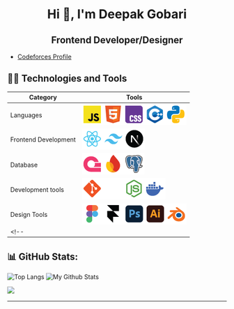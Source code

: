 <h1 align="center">Hi 👋, I'm Deepak Gobari</h1>
<h2 align="center">Frontend Developer/Designer</h2>

- [Codeforces Profile](https://codeforces.com/profile/dexz01)


## 👨‍💻 Technologies and Tools
| Category            | Tools           |
|---------------------|-----------------|
| Languages           | ![icons/](icons/javascript.png)![html](icons/html.png)![css](icons/css.png)![cpp](icons/cpp.png)![python](icons/python.png) |
| Frontend Development| ![reactjs](icons/reactjs.png)![tailwindcss](icons/tailwindcss.png)![nextjs](icons/nextjs.png)|
| Database            | ![appwrite](icons/appwrite.png)![firebase](icons/firebase.png)![postgresql](icons/postgresql.png)|
| Development tools   | ![git](icons/git.png)![github](icons/github.png)![nodejs](icons/nodejs.png)![docker](icons/docker.png)|
| Design Tools        | ![figma](icons/figma.png)![framer](icons/framer.png)![photoshop](icons/photoshop.png)![illustrator](icons/illustrator.png)![blender](icons/blender.png)|
<!-- ||```JavaScript```,```HTML```,```CSS```,```C++```,```Python```| -->


## 📊 GitHub Stats:
![Top Langs](https://github-readme-stats.vercel.app/api/top-langs/?username=mintdexdev&layout=donut&theme=dark) 
![My Github Stats](https://github-readme-stats.vercel.app/api?username=mintdexdev&show_icons=true&theme=dark&hide_rank=true&line_height=33&hide_title=true)


<p align="left"> <a href="https://github.com/ryo-ma/github-profile-trophy"><img src="https://github-profile-trophy.vercel.app/?username=mintdexdev"></a> </p>

---